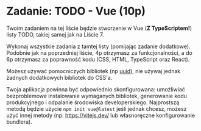 # Zadanie: TODO - Vue (10p)

Twoim zadaniem na tej liście będzie stworzenie w Vue (**Z TypeScriptem!**) listy TODO, takiej samej jak na Liście 7.

Wykonaj wszystkie zadania z tamtej listy (pomijając zadanie dodatkowe). Podobnie jak na poprzedniej liście, 4p otrzymasz za funkcjonalności, a do 6p otrzymasz za poprawność kodu (CSS, HTML, TypeScript oraz React).

Możesz używać pomocniczych bibliotek (np [uuid](https://www.npmjs.com/package/uuid)), nie używaj jednak żadnych dodatkowych bibliotek do CSS'a.

Twoja aplikacja powinna być odpowiednio skonfigurowana: umożliwiać bezproblemowe instalowanie wymaganych bibliotek, generowanie kodu produkcyjnego i odpalanie środowiska developerskiego. Najprostszą metodą będzie użycie `npm init vue@latest` jeśli jednak chcesz, możesz użyć innej metody (np. https://vitejs.dev/ lub własnoręczne konfigurowanie bundlera).
